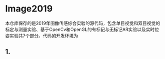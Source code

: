# Image2019
本仓库保存的是2019年图像传感综合实验的源代码，包含单目视觉和双目视觉的标定与测量实验、基于OpenCv和OpenGL的有标记与无标记AR实验以及实时位姿实验共7个部分。代码的开发环境为
## 1. 
